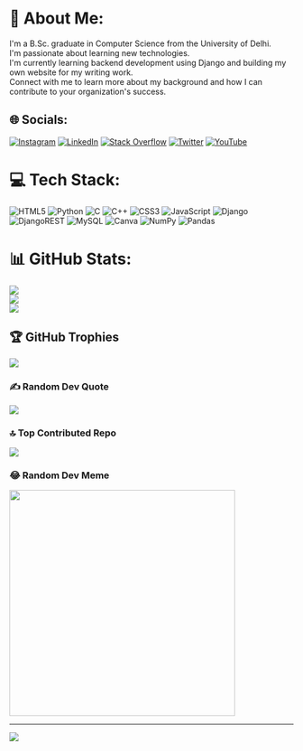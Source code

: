 # 💫 About Me:
I'm a B.Sc. graduate in Computer Science from the University of Delhi.<br>I'm passionate about learning new technologies.<br>I'm currently learning backend development using Django and building my own website for my writing work.<br>Connect with me to learn more about my background and how I can contribute to your organization's success.


## 🌐 Socials:
[![Instagram](https://img.shields.io/badge/Instagram-%23E4405F.svg?logo=Instagram&logoColor=white)](https://instagram.com/bhaiarunbihari) [![LinkedIn](https://img.shields.io/badge/LinkedIn-%230077B5.svg?logo=linkedin&logoColor=white)](https://linkedin.com/in/arun-kumar-73b56a1b7) [![Stack Overflow](https://img.shields.io/badge/-Stackoverflow-FE7A16?logo=stack-overflow&logoColor=white)](https://stackoverflow.com/users/16166780) [![Twitter](https://img.shields.io/badge/Twitter-%231DA1F2.svg?logo=Twitter&logoColor=white)](https://twitter.com/bhaiarunbihari) [![YouTube](https://img.shields.io/badge/YouTube-%23FF0000.svg?logo=YouTube&logoColor=white)](https://youtube.com/@csvsit) 

# 💻 Tech Stack:
![HTML5](https://img.shields.io/badge/html5-%23E34F26.svg?style=for-the-badge&logo=html5&logoColor=white) ![Python](https://img.shields.io/badge/python-3670A0?style=for-the-badge&logo=python&logoColor=ffdd54) ![C](https://img.shields.io/badge/c-%2300599C.svg?style=for-the-badge&logo=c&logoColor=white) ![C++](https://img.shields.io/badge/c++-%2300599C.svg?style=for-the-badge&logo=c%2B%2B&logoColor=white) ![CSS3](https://img.shields.io/badge/css3-%231572B6.svg?style=for-the-badge&logo=css3&logoColor=white) ![JavaScript](https://img.shields.io/badge/javascript-%23323330.svg?style=for-the-badge&logo=javascript&logoColor=%23F7DF1E) ![Django](https://img.shields.io/badge/django-%23092E20.svg?style=for-the-badge&logo=django&logoColor=white) ![DjangoREST](https://img.shields.io/badge/DJANGO-REST-ff1709?style=for-the-badge&logo=django&logoColor=white&color=ff1709&labelColor=gray) ![MySQL](https://img.shields.io/badge/mysql-%2300f.svg?style=for-the-badge&logo=mysql&logoColor=white) ![Canva](https://img.shields.io/badge/Canva-%2300C4CC.svg?style=for-the-badge&logo=Canva&logoColor=white) ![NumPy](https://img.shields.io/badge/numpy-%23013243.svg?style=for-the-badge&logo=numpy&logoColor=white) ![Pandas](https://img.shields.io/badge/pandas-%23150458.svg?style=for-the-badge&logo=pandas&logoColor=white)
# 📊 GitHub Stats:
![](https://github-readme-stats.vercel.app/api?username=arunkumar02042002&theme=dark&hide_border=false&include_all_commits=false&count_private=false)<br/>
![](https://github-readme-streak-stats.herokuapp.com/?user=arunkumar02042002&theme=dark&hide_border=false)<br/>
![](https://github-readme-stats.vercel.app/api/top-langs/?username=arunkumar02042002&theme=dark&hide_border=false&include_all_commits=false&count_private=false&layout=compact)

## 🏆 GitHub Trophies
![](https://github-profile-trophy.vercel.app/?username=arunkumar02042002&theme=radical&no-frame=false&no-bg=true&margin-w=4)

### ✍️ Random Dev Quote
![](https://quotes-github-readme.vercel.app/api?type=horizontal&theme=radical)

### 🔝 Top Contributed Repo
![](https://github-contributor-stats.vercel.app/api?username=arunkumar02042002&limit=5&theme=dark&combine_all_yearly_contributions=true)

### 😂 Random Dev Meme
<img src='https://randommeme-five.vercel.app/' style="height: 400px;"/>

---
[![](https://visitcount.itsvg.in/api?id=arunkumar02042002&icon=0&color=0)](https://visitcount.itsvg.in)

<!-- Proudly created with GPRM ( https://gprm.itsvg.in ) -->
